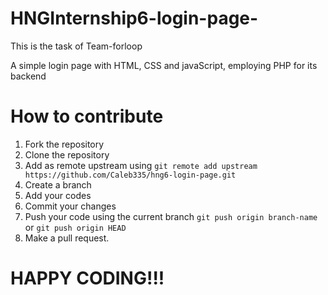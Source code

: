 # HNGInternship6-login-page-

This is the task of Team-forloop

A simple login page with HTML, CSS and javaScript, employing PHP for its backend

# How to contribute
1. Fork the repository
2. Clone the repository
3. Add as remote upstream using ```git remote add upstream https://github.com/Caleb335/hng6-login-page.git```
4. Create a branch
5. Add your codes
6. Commit your changes
7. Push your code using the current branch ```git push origin branch-name``` or ```git push origin HEAD```
7. Make a pull request.

# HAPPY CODING!!!
